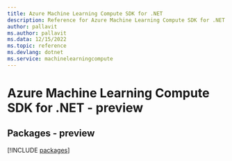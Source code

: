 ```yaml
---
title: Azure Machine Learning Compute SDK for .NET
description: Reference for Azure Machine Learning Compute SDK for .NET
author: pallavit
ms.author: pallavit
ms.data: 12/15/2022
ms.topic: reference
ms.devlang: dotnet
ms.service: machinelearningcompute
---
```

# Azure Machine Learning Compute SDK for .NET - preview
## Packages - preview
[!INCLUDE [packages](machine-learning-compute-index.md)]